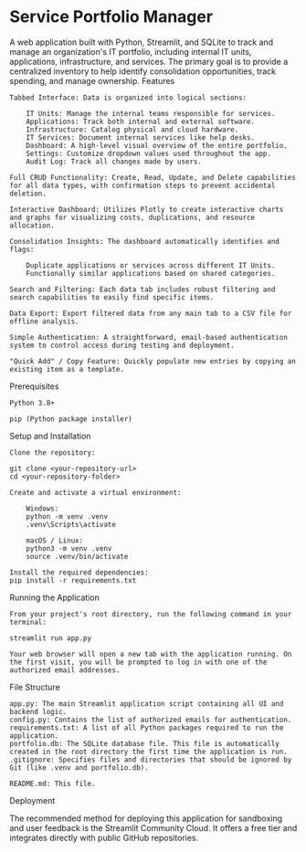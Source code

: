 Service Portfolio Manager
========================

A web application built with Python, Streamlit, and SQLite to track and manage an organization's IT portfolio, including internal IT units, applications, infrastructure, and services. The primary goal is to provide a centralized inventory to help identify consolidation opportunities, track spending, and manage ownership.
Features

    Tabbed Interface: Data is organized into logical sections:

        IT Units: Manage the internal teams responsible for services.
        Applications: Track both internal and external software.
        Infrastructure: Catalog physical and cloud hardware.
        IT Services: Document internal services like help desks.
        Dashboard: A high-level visual overview of the entire portfolio.
        Settings: Customize dropdown values used throughout the app.
        Audit Log: Track all changes made by users.

    Full CRUD Functionality: Create, Read, Update, and Delete capabilities for all data types, with confirmation steps to prevent accidental deletion.

    Interactive Dashboard: Utilizes Plotly to create interactive charts and graphs for visualizing costs, duplications, and resource allocation.

    Consolidation Insights: The dashboard automatically identifies and flags:

        Duplicate applications or services across different IT Units.
        Functionally similar applications based on shared categories.

    Search and Filtering: Each data tab includes robust filtering and search capabilities to easily find specific items.

    Data Export: Export filtered data from any main tab to a CSV file for offline analysis.

    Simple Authentication: A straightforward, email-based authentication system to control access during testing and deployment.

    "Quick Add" / Copy Feature: Quickly populate new entries by copying an existing item as a template.

Prerequisites

    Python 3.8+

    pip (Python package installer)

Setup and Installation

    Clone the repository:

    git clone <your-repository-url>
    cd <your-repository-folder>

    Create and activate a virtual environment:

        Windows:
        python -m venv .venv
        .venv\Scripts\activate

        macOS / Linux:
        python3 -m venv .venv
        source .venv/bin/activate

    Install the required dependencies:
    pip install -r requirements.txt

Running the Application

    From your project's root directory, run the following command in your terminal:

    streamlit run app.py

    Your web browser will open a new tab with the application running. On the first visit, you will be prompted to log in with one of the authorized email addresses.

File Structure

    app.py: The main Streamlit application script containing all UI and backend logic.
    config.py: Contains the list of authorized emails for authentication.
    requirements.txt: A list of all Python packages required to run the application.
    portfolio.db: The SQLite database file. This file is automatically created in the root directory the first time the application is run.
    .gitignore: Specifies files and directories that should be ignored by Git (like .venv and portfolio.db).

    README.md: This file.

Deployment

The recommended method for deploying this application for sandboxing and user feedback is the Streamlit Community Cloud. It offers a free tier and integrates directly with public GitHub repositories.
